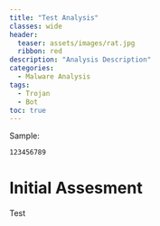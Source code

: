 ```yaml
---
title: "Test Analysis"
classes: wide
header:
  teaser: assets/images/rat.jpg
  ribbon: red
description: "Analysis Description"
categories:
  - Malware Analysis
tags:
  - Trojan
  - Bot
toc: true
---
```

Sample:
```
123456789
```

# Initial Assesment

Test
